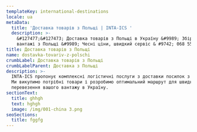 ```yaml
---
templateKey: international-destinations
locale: ua
metaData:
  title: 'Доставка товарів з Польщі | INTA-ICS '
  description: >-
    &#127477;&#127473; Доставка товарів з Польщі в Україну &#9989; Збірні
    вантажі з Польщі &#9989; Чесні ціни, швидкий сервіс & #9742; 068 5555 999
title: Доставка товарів з Польщі
name: dostavka-tovariv-z-polschi
crumbLabel: Доставка товарів з Польщі
crumbLabelParent: Доставка з Польщі
description: >-
  INTA-ICS пропонує комплексні логістичні послуги з доставки посилок з Польщі.
  Ми викупимо потрібні товари і розробимо оптимальний маршрут для швидкого
  перевезення вашого вантажу в Україну.
sectionText:
  title: ghhgh
  text: hghgh
  image: /img/001-china 3.png
seoSections:
  title: fggfg
---
```

